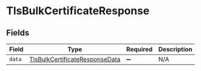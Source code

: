 # TlsBulkCertificateResponse


## Fields

| Field                                                                                   | Type                                                                                    | Required                                                                                | Description                                                                             |
| --------------------------------------------------------------------------------------- | --------------------------------------------------------------------------------------- | --------------------------------------------------------------------------------------- | --------------------------------------------------------------------------------------- |
| `data`                                                                                  | [TlsBulkCertificateResponseData](../../models/shared/tlsbulkcertificateresponsedata.md) | :heavy_minus_sign:                                                                      | N/A                                                                                     |